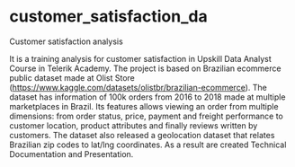 # customer_satisfaction_da
Customer satisfaction analysis

It is a training analysis for customer satisfaction in Upskill Data Analyst Course in Telerik Academy. 
The project is based on Brazilian ecommerce public dataset made at Olist Store (https://www.kaggle.com/datasets/olistbr/brazilian-ecommerce). The dataset has information of 100k orders from 2016 to 2018 made at multiple marketplaces in Brazil. Its features allows viewing an order from multiple dimensions: from order status, price, payment and freight performance to customer location, product attributes and finally reviews written by customers. The dataset also released a geolocation dataset that relates Brazilian zip codes to lat/lng coordinates.
As a result are created Technical Documentation and Presentation.
